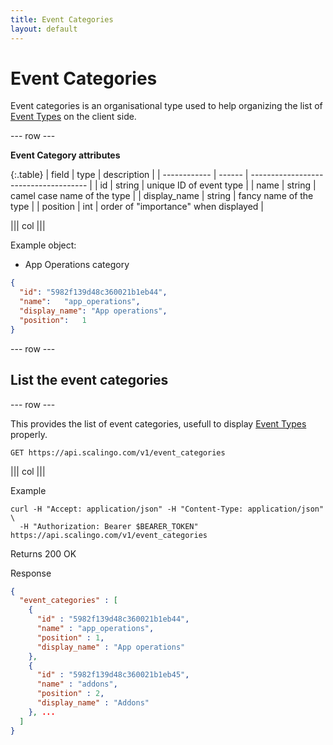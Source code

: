 ```yaml
---
title: Event Categories
layout: default
---
```


# Event Categories

Event categories is an organisational type used to help organizing the list of
[Event Types](/event_types) on the client side.

--- row ---

**Event Category attributes**

{:.table}
| field        | type   | description                           |
| ------------ | ------ | ------------------------------------- |
| id           | string | unique ID of event type               |
| name         | string | camel case name of the type           |
| display_name | string | fancy name of the type                |
| position     | int    | order of "importance" when displayed  |

||| col |||

Example object:

* App Operations category

```json
{
  "id": "5982f139d48c360021b1eb44",
  "name":	"app_operations",
  "display_name": "App operations",
  "position":	1
}
```

--- row ---

## List the event categories

--- row ---

This provides the list of event categories, usefull to display [Event Types](/event_types) properly.

`GET https://api.scalingo.com/v1/event_categories`

||| col |||

Example

```shell
curl -H "Accept: application/json" -H "Content-Type: application/json" \
  -H "Authorization: Bearer $BEARER_TOKEN" https://api.scalingo.com/v1/event_categories
```

Returns 200 OK

Response

```json
{
  "event_categories" : [
    {
      "id" : "5982f139d48c360021b1eb44",
      "name" : "app_operations",
      "position" : 1,
      "display_name" : "App operations"
    },
    {
      "id" : "5982f139d48c360021b1eb45",
      "name" : "addons",
      "position" : 2,
      "display_name" : "Addons"
    }, ...
  ]
}
```
